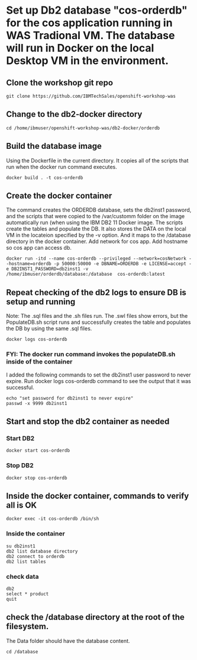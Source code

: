 # Set up Db2 database "cos-orderdb" for the cos application running in WAS Tradional VM. The database will run in Docker on the local Desktop VM in the environment. 


## Clone the workshop git repo
```
git clone https://github.com/IBMTechSales/openshift-workshop-was
```

## Change to the db2-docker directory
```
cd /home/ibmuser/openshift-workshop-was/db2-docker/orderdb
```


## Build the database image 
Using the Dockerfile in the current directory. It copies all of the scripts that run when the docker run command executes.
```
docker build . -t cos-orderdb
```


## Create the docker container 
The command creates the ORDERDB database, sets the db2inst1 password, and the scripts that were copied to the /var/customm folder on the image automatically run (when using the IBM DB2 11 Docker image. The scripts create the tables and populate the DB. It also stores the DATA on the local VM in the locateion specified by the -v option. And it maps to the /database directory in the docker container. Add network for cos app. Add hostname so cos app can access db.
```
docker run -itd --name cos-orderdb --privileged --network=cosNetwork --hostname=orderdb -p 50000:50000 -e DBNAME=ORDERDB -e LICENSE=accept -e DB2INST1_PASSWORD=db2inst1 -v /home/ibmuser/orderdb/database:/database  cos-orderdb:latest
```

## Repeat checking of the db2 logs to ensure DB is setup and running
Note: The .sql files and the .sh files run. The .swl files show errors, but the PopulateDB.sh script runs and successfully creates the table and populates the DB by using the same .sql files. 
```
docker logs cos-orderdb
```

### FYI: The docker run command invokes the populateDB.sh inside of the container
I added the following commands to set the db2inst1 user password to never expire. Run docker logs cos-orderdb command to see the output that it was successful. 
```
echo "set password for db2inst1 to never expire"
passwd -x 9999 db2inst1
```

## Start and stop the db2 container as needed 

### Start DB2
```
docker start cos-orderdb
```

### Stop DB2
```
docker stop cos-orderdb
```


## Inside the docker container, commands to verify all is OK 
```
docker exec -it cos-orderdb /bin/sh
```
### Inside the container 
```
su db2inst1
db2 list database directory
db2 connect to orderdb
db2 list tables
```
### check data
```
db2    
select * product
quit
```

## check the /database directory at the root of the filesystem. 
The Data folder should have the database content. 
```
cd /database
```





